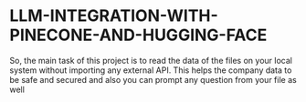 # LLM-INTEGRATION-WITH-PINECONE-AND-HUGGING-FACE
So, the main task of this project is to read the data of the files on your local system without importing any external API. This helps the company data to be safe and secured and also you can prompt any question from your file as well
